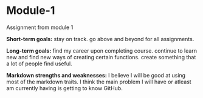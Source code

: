 # Module-1
Assignment from module 1

**Short-term goals:** stay on track. go above and beyond for all assignments.

**Long-term goals:**  find my career upon completing course. continue to learn new and find new ways of creating certain functions. create something that a lot of people find useful.

**Markdown strengths and weaknesses:** I believe I will be good at using most of the markdown traits. I think the main problem I will have or atleast am currently having is getting to know GitHub. 
